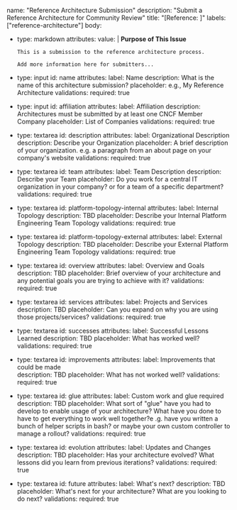 name: "Reference Architecture Submission"
description: "Submit a Reference Architecture for Community Review"
title: "[Reference: ]"
labels: ["reference-architecture"]
body:
 - type: markdown
   attributes:
     value: |
       **Purpose of This Issue**
 
       This is a submission to the reference architecture process.

       Add more information here for submitters...
 
 - type: input
   id: name
   attributes: 
     label: Name
     description: What is the name of this architecture submission?
     placeholder: e.g., My Reference Architecture
   validations:
     required: true
 - type: input
   id: affiliation
   attributes:
     label: Affiliation
     description: Architectures must be submitted by at least one CNCF Member Company
     placeholder: List of Companies
   validations:
     required: true
 - type: textarea
   id: description
   attributes:
     label: Organizational Description
     description: Describe your Organization 
     placeholder: A brief description of your organization. e.g. a paragraph from an about page on your company's website
   validations:
     required: true
 - type: textarea
   id: team
   attributes:
     label: Team Description
     description: Describe your Team
     placeholder: Do you work for a central IT organization in your company?  or for a team of a specific department?
   validations:
     required: true
 - type: textarea
   id: platform-topology-internal
   attributes:
     label: Internal Topology
     description: TBD
     placeholder: Describe your Internal Platform Engineering Team Topology
   validations:
     required: true
 - type: textarea
   id: platform-topology-external
   attributes:
     label: External Topology
     description: TBD
     placeholder: Describe your External Platform Engineering Team Topology
   validations:
     required: true
 - type: textarea
   id: overview
   attributes:
     label: Overview and Goals
     description: TBD
     placeholder: Brief overview of your architecture and any potential goals you are trying to achieve with it?
   validations:
     required: true
 - type: textarea
   id: services
   attributes:
     label: Projects and Services
     description: TBD
     placeholder: Can you expand on why you are using those projects/services?
   validations:
     required: true
 - type: textarea
   id: successes
   attributes:
     label: Successful Lessons Learned
     description: TBD
     placeholder: What has worked well?
   validations:
     required: true
 - type: textarea
   id: improvements
   attributes:
     label: Improvements that could be made  
     description: TBD
     placeholder: What has not worked well?
   validations:
     required: true
 - type: textarea
   id: glue
   attributes:
     label: Custom work and glue required
     description: TBD
     placeholder: What sort of "glue" have you had to develop to enable usage of your architecture? What have you done to have to get everything to work well together?e .g. have you written a bunch of helper scripts in bash? or maybe your own custom controller to manage a rollout?
   validations:
     required: true
 - type: textarea
   id: evolution
   attributes:
     label: Updates and Changes
     description: TBD
     placeholder: Has your architecture evolved? What lessons did you learn from previous iterations?
   validations:
     required: true
 - type: textarea
   id: future
   attributes:
     label: What's next?
     description: TBD
     placeholder: What's next for your architecture? What are you looking to do next?
   validations:
     required: true
